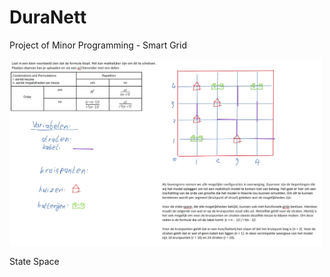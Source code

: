 # DuraNett
Project of Minor Programming - Smart Grid

<img src="Images/StateSpace.jpeg" width=500>

State Space